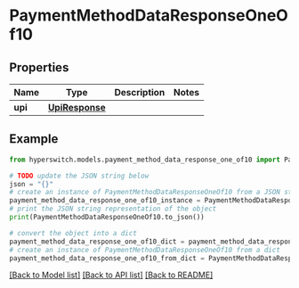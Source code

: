 # PaymentMethodDataResponseOneOf10


## Properties

Name | Type | Description | Notes
------------ | ------------- | ------------- | -------------
**upi** | [**UpiResponse**](UpiResponse.md) |  | 

## Example

```python
from hyperswitch.models.payment_method_data_response_one_of10 import PaymentMethodDataResponseOneOf10

# TODO update the JSON string below
json = "{}"
# create an instance of PaymentMethodDataResponseOneOf10 from a JSON string
payment_method_data_response_one_of10_instance = PaymentMethodDataResponseOneOf10.from_json(json)
# print the JSON string representation of the object
print(PaymentMethodDataResponseOneOf10.to_json())

# convert the object into a dict
payment_method_data_response_one_of10_dict = payment_method_data_response_one_of10_instance.to_dict()
# create an instance of PaymentMethodDataResponseOneOf10 from a dict
payment_method_data_response_one_of10_from_dict = PaymentMethodDataResponseOneOf10.from_dict(payment_method_data_response_one_of10_dict)
```
[[Back to Model list]](../README.md#documentation-for-models) [[Back to API list]](../README.md#documentation-for-api-endpoints) [[Back to README]](../README.md)


